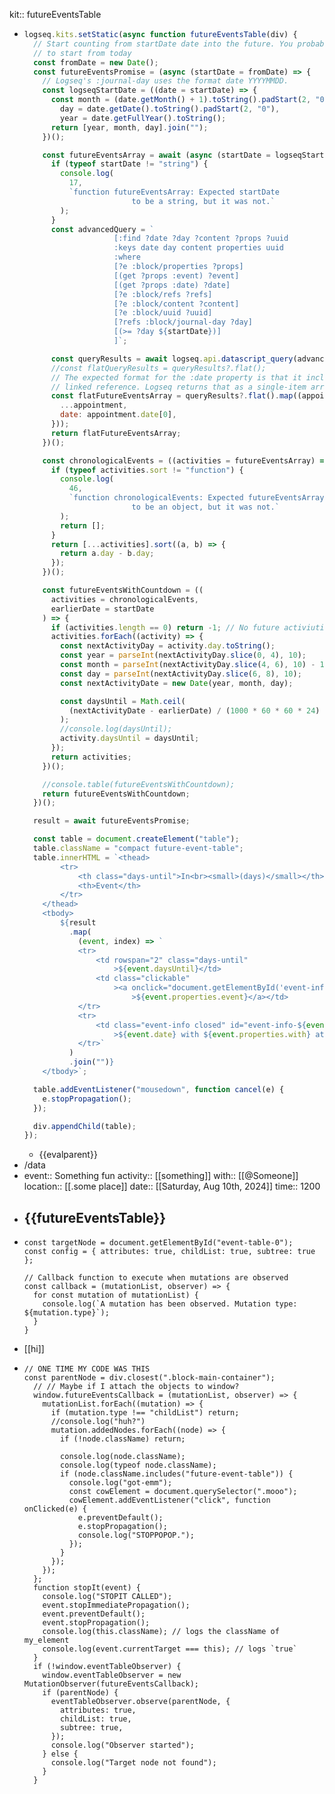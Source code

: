 kit:: futureEventsTable

- ```javascript
  logseq.kits.setStatic(async function futureEventsTable(div) {
    // Start counting from startDate date into the future. You probably want
    // to start from today
    const fromDate = new Date();
    const futureEventsPromise = (async (startDate = fromDate) => {
      // Logseq's :journal-day uses the format date YYYYMMDD.
      const logseqStartDate = ((date = startDate) => {
        const month = (date.getMonth() + 1).toString().padStart(2, "0"),
          day = date.getDate().toString().padStart(2, "0"),
          year = date.getFullYear().toString();
        return [year, month, day].join("");
      })();
  
      const futureEventsArray = await (async (startDate = logseqStartDate) => {
        if (typeof startDate != "string") {
          console.log(
            17,
            `function futureEventsArray: Expected startDate
                          to be a string, but it was not.`
          );
        }
        const advancedQuery = `
                      [:find ?date ?day ?content ?props ?uuid
                      :keys date day content properties uuid
                      :where
                      [?e :block/properties ?props]
                      [(get ?props :event) ?event]
                      [(get ?props :date) ?date] 
                      [?e :block/refs ?refs]
                      [?e :block/content ?content]
                      [?e :block/uuid ?uuid]
                      [?refs :block/journal-day ?day]
                      [(>= ?day ${startDate})]
                      ]`;
  
        const queryResults = await logseq.api.datascript_query(advancedQuery);
        //const flatQueryResults = queryResults?.flat();
        // The expected format for the :date property is that it includes a single
        // linked reference. Logseq returns that as a single-item array.
        const flatFutureEventsArray = queryResults?.flat().map((appointment) => ({
          ...appointment,
          date: appointment.date[0],
        }));
        return flatFutureEventsArray;
      })();
  
      const chronologicalEvents = ((activities = futureEventsArray) => {
        if (typeof activities.sort != "function") {
          console.log(
            46,
            `function chronologicalEvents: Expected futureEventsArray
                          to be an object, but it was not.`
          );
          return [];
        }
        return [...activities].sort((a, b) => {
          return a.day - b.day;
        });
      })();
  
      const futureEventsWithCountdown = ((
        activities = chronologicalEvents,
        earlierDate = startDate
      ) => {
        if (activities.length == 0) return -1; // No future activiuties
        activities.forEach((activity) => {
          const nextActivityDay = activity.day.toString();
          const year = parseInt(nextActivityDay.slice(0, 4), 10);
          const month = parseInt(nextActivityDay.slice(4, 6), 10) - 1; // Adjust for zero-indexed months
          const day = parseInt(nextActivityDay.slice(6, 8), 10);
          const nextActivityDate = new Date(year, month, day);
  
          const daysUntil = Math.ceil(
            (nextActivityDate - earlierDate) / (1000 * 60 * 60 * 24)
          );
          //console.log(daysUntil);
          activity.daysUntil = daysUntil;
        });
        return activities;
      })();
  
      //console.table(futureEventsWithCountdown);
      return futureEventsWithCountdown;
    })();
  
    result = await futureEventsPromise;
  
    const table = document.createElement("table");
    table.className = "compact future-event-table";
    table.innerHTML = `<thead>
          <tr>
              <th class="days-until">In<br><small>(days)</small></th>
              <th>Event</th>
          </tr>
      </thead>
      <tbody>
          ${result
            .map(
              (event, index) => `
              <tr>
                  <td rowspan="2" class="days-until"
                      >${event.daysUntil}</td>
                  <td class="clickable"
                      ><a onclick="document.getElementById('event-info-${event.uuid}').classList.toggle('closed');"
                          >${event.properties.event}</a></td>
              </tr>
              <tr>
                  <td class="event-info closed" id="event-info-${event.uuid}"
                      >${event.date} with ${event.properties.with} at ${event.properties.time}</td>
              </tr>`
            )
            .join("")}
      </tbody>`;
  
    table.addEventListener("mousedown", function cancel(e) {
      e.stopPropagation();
    });
  
    div.appendChild(table);
  });
  
  ```
	- {{evalparent}}
- /data
- event:: Something fun
  activity:: [[something]] 
  with:: [[@Someone]] 
  location:: [[.some place]]
  date:: [[Saturday, Aug 10th, 2024]] 
  time:: 1200
- {{futureEventsTable}}
	-
- ```shell
  const targetNode = document.getElementById("event-table-0");
  const config = { attributes: true, childList: true, subtree: true };
  
  // Callback function to execute when mutations are observed
  const callback = (mutationList, observer) => {
    for const mutation of mutationList) {
      console.log(`A mutation has been observed. Mutation type: ${mutation.type}`);
    }
  }
  ```
- [[hi]]
- ```shell
  // ONE TIME MY CODE WAS THIS
  const parentNode = div.closest(".block-main-container");
    // // Maybe if I attach the objects to window?
    window.futureEventsCallback = (mutationList, observer) => {
      mutationList.forEach((mutation) => {
        if (mutation.type !== "childList") return;
        //console.log("huh?")
        mutation.addedNodes.forEach((node) => {
          if (!node.className) return;
  
          console.log(node.className);
          console.log(typeof node.className);
          if (node.className.includes("future-event-table")) {
            console.log("got-emm");
            const cowElement = document.querySelector(".mooo");
            cowElement.addEventListener("click", function onClicked(e) {
              e.preventDefault();
              e.stopPropagation();
              console.log("STOPPOPOP.");
            });
          }
        });
      });
    };
    function stopIt(event) {
      console.log("STOPIT CALLED");
      event.stopImmediatePropagation();
      event.preventDefault();
      event.stopPropagation();
      console.log(this.className); // logs the className of my_element
      console.log(event.currentTarget === this); // logs `true`
    }
    if (!window.eventTableObserver) {
      window.eventTableObserver = new MutationObserver(futureEventsCallback);
      if (parentNode) {
        eventTableObserver.observe(parentNode, {
          attributes: true,
          childList: true,
          subtree: true,
        });
        console.log("Observer started");
      } else {
        console.log("Target node not found");
      }
    }
  ```
